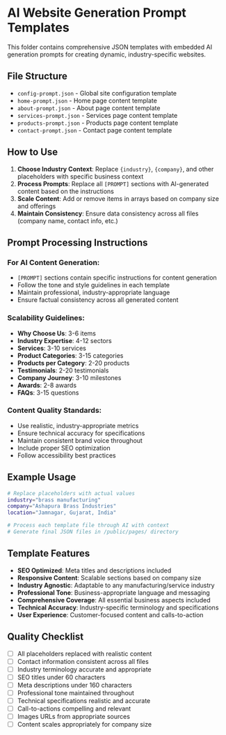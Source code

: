 
# AI Website Generation Prompt Templates

This folder contains comprehensive JSON templates with embedded AI generation prompts for creating dynamic, industry-specific websites.

## File Structure

- `config-prompt.json` - Global site configuration template
- `home-prompt.json` - Home page content template
- `about-prompt.json` - About page content template  
- `services-prompt.json` - Services page content template
- `products-prompt.json` - Products page content template
- `contact-prompt.json` - Contact page content template

## How to Use

1. **Choose Industry Context**: Replace `{industry}`, `{company}`, and other placeholders with specific business context
2. **Process Prompts**: Replace all `[PROMPT]` sections with AI-generated content based on the instructions
3. **Scale Content**: Add or remove items in arrays based on company size and offerings
4. **Maintain Consistency**: Ensure data consistency across all files (company name, contact info, etc.)

## Prompt Processing Instructions

### For AI Content Generation:
- `[PROMPT]` sections contain specific instructions for content generation
- Follow the tone and style guidelines in each template
- Maintain professional, industry-appropriate language
- Ensure factual consistency across all generated content

### Scalability Guidelines:
- **Why Choose Us**: 3-6 items
- **Industry Expertise**: 4-12 sectors
- **Services**: 3-10 services
- **Product Categories**: 3-15 categories
- **Products per Category**: 2-20 products
- **Testimonials**: 2-20 testimonials
- **Company Journey**: 3-10 milestones
- **Awards**: 2-8 awards
- **FAQs**: 3-15 questions

### Content Quality Standards:
- Use realistic, industry-appropriate metrics
- Ensure technical accuracy for specifications
- Maintain consistent brand voice throughout
- Include proper SEO optimization
- Follow accessibility best practices

## Example Usage

```bash
# Replace placeholders with actual values
industry="brass manufacturing"
company="Ashapura Brass Industries"
location="Jamnagar, Gujarat, India"

# Process each template file through AI with context
# Generate final JSON files in /public/pages/ directory
```

## Template Features

- **SEO Optimized**: Meta titles and descriptions included
- **Responsive Content**: Scalable sections based on company size
- **Industry Agnostic**: Adaptable to any manufacturing/service industry
- **Professional Tone**: Business-appropriate language and messaging
- **Comprehensive Coverage**: All essential business aspects included
- **Technical Accuracy**: Industry-specific terminology and specifications
- **User Experience**: Customer-focused content and calls-to-action

## Quality Checklist

- [ ] All placeholders replaced with realistic content
- [ ] Contact information consistent across all files
- [ ] Industry terminology accurate and appropriate
- [ ] SEO titles under 60 characters
- [ ] Meta descriptions under 160 characters
- [ ] Professional tone maintained throughout
- [ ] Technical specifications realistic and accurate
- [ ] Call-to-actions compelling and relevant
- [ ] Images URLs from appropriate sources
- [ ] Content scales appropriately for company size
